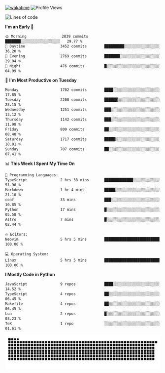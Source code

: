 [![wakatime](https://wakatime.com/badge/user/b920b284-3cde-4cd4-b72e-f7f22d050b16.svg)](https://wakatime.com/@b920b284-3cde-4cd4-b72e-f7f22d050b16)
![Profile Views](http://img.shields.io/badge/Profile%20Views-4586-blue)
<!--START_SECTION:waka-->
![Lines of code](https://img.shields.io/badge/From%20Hello%20World%20I%27ve%20Written-7.3%20million%20lines%20of%20code-blue)

**I'm an Early 🐤** 

```text
🌞 Morning                2839 commits        ███████░░░░░░░░░░░░░░░░░░   29.77 % 
🌆 Daytime                3452 commits        █████████░░░░░░░░░░░░░░░░   36.20 % 
🌃 Evening                2769 commits        ███████░░░░░░░░░░░░░░░░░░   29.04 % 
🌙 Night                  476 commits         █░░░░░░░░░░░░░░░░░░░░░░░░   04.99 % 
```
📅 **I'm Most Productive on Tuesday** 

```text
Monday                   1702 commits        ████░░░░░░░░░░░░░░░░░░░░░   17.85 % 
Tuesday                  2208 commits        ██████░░░░░░░░░░░░░░░░░░░   23.15 % 
Wednesday                1251 commits        ███░░░░░░░░░░░░░░░░░░░░░░   13.12 % 
Thursday                 1142 commits        ███░░░░░░░░░░░░░░░░░░░░░░   11.98 % 
Friday                   809 commits         ██░░░░░░░░░░░░░░░░░░░░░░░   08.48 % 
Saturday                 1717 commits        █████░░░░░░░░░░░░░░░░░░░░   18.01 % 
Sunday                   707 commits         ██░░░░░░░░░░░░░░░░░░░░░░░   07.41 % 
```


📊 **This Week I Spent My Time On** 

```text
💬 Programming Languages: 
TypeScript               2 hrs 38 mins       █████████████░░░░░░░░░░░░   51.96 % 
Markdown                 1 hr 4 mins         █████░░░░░░░░░░░░░░░░░░░░   21.10 % 
conf                     33 mins             ███░░░░░░░░░░░░░░░░░░░░░░   10.85 % 
Python                   17 mins             █░░░░░░░░░░░░░░░░░░░░░░░░   05.58 % 
Astro                    7 mins              █░░░░░░░░░░░░░░░░░░░░░░░░   02.44 % 

🔥 Editors: 
Neovim                   5 hrs 5 mins        █████████████████████████   100.00 % 

💻 Operating System: 
Linux                    5 hrs 5 mins        █████████████████████████   100.00 % 
```

**I Mostly Code in Python** 

```text
JavaScript               9 repos             ████░░░░░░░░░░░░░░░░░░░░░   14.52 % 
TypeScript               4 repos             ██░░░░░░░░░░░░░░░░░░░░░░░   06.45 % 
Makefile                 4 repos             ██░░░░░░░░░░░░░░░░░░░░░░░   06.45 % 
Lua                      2 repos             █░░░░░░░░░░░░░░░░░░░░░░░░   03.23 % 
TeX                      1 repo              ░░░░░░░░░░░░░░░░░░░░░░░░░   01.61 % 
```




<!--END_SECTION:waka-->
![Snake animation](https://raw.githubusercontent.com/timmypidashev/timmypidashev/main/commits.svg)
